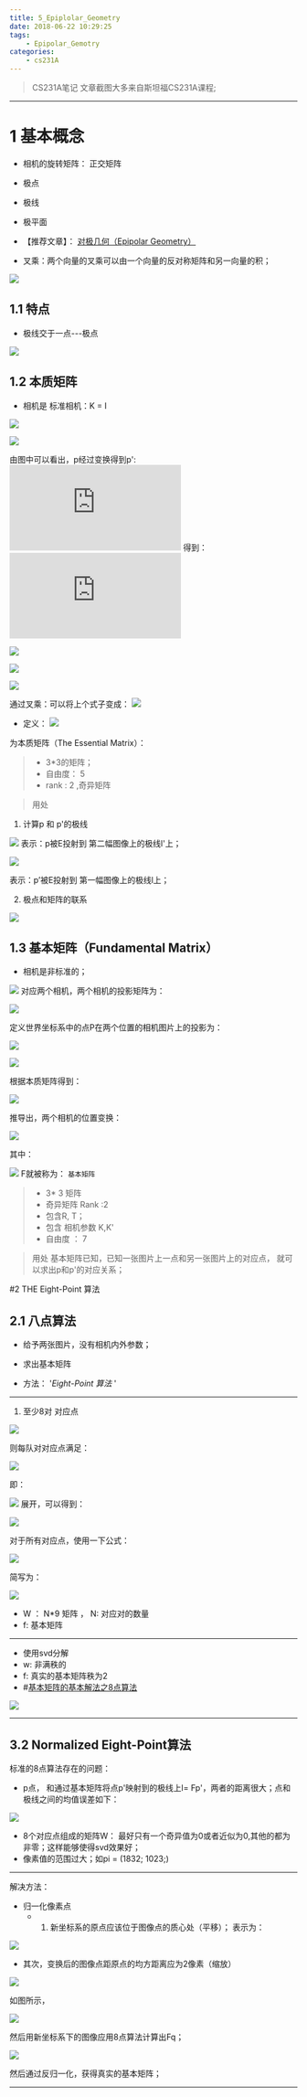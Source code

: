 ```yaml
---
title: 5_Epiplolar_Geometry
date: 2018-06-22 10:29:25
tags:
	- Epipolar_Gemotry
categories:
	- cs231A
---
```

> CS231A笔记
> 文章截图大多来自斯坦福CS231A课程;
---

# 1 基本概念

- 相机的旋转矩阵： 正交矩阵

- 极点
- 极线
- 极平面

- 【推荐文章】：  [对极几何（Epipolar Geometry）](http://www.cnblogs.com/clarenceliang/p/6704970.html)

- 叉乘：两个向量的叉乘可以由一个向量的反对称矩阵和另一向量的积；

![](https://upload-images.jianshu.io/upload_images/5361608-58e56509b18c3aac.png?imageMogr2/auto-orient/strip%7CimageView2/2/w/1240)


## 1.1 特点
- 极线交于一点---极点

![](https://upload-images.jianshu.io/upload_images/5361608-d9608d848346057d.png?imageMogr2/auto-orient/strip%7CimageView2/2/w/1240)







## 1.2 本质矩阵
- 相机是 标准相机：K = I

![](https://upload-images.jianshu.io/upload_images/5361608-24fd49f34c17ed5e.png?imageMogr2/auto-orient/strip%7CimageView2/2/w/1240)


![](https://upload-images.jianshu.io/upload_images/5361608-26aa928ebfa621b2.png?imageMogr2/auto-orient/strip%7CimageView2/2/w/1240)

由图中可以看出，p经过变换得到p':
![](https://latex.codecogs.com/gif.latex?p%5E%7B%27%7D%20%3D%20R%5Ccdot%20p&plus;T)
得到：
![](https://latex.codecogs.com/gif.latex?p%20%3D%20R%5E%7BT%7D%5Ccdot%20p%5E%7B%27%7D-%20R%5E%7BT%7DT)

![](https://upload-images.jianshu.io/upload_images/5361608-87f31eed4df5757f.png?imageMogr2/auto-orient/strip%7CimageView2/2/w/1240)


![](https://upload-images.jianshu.io/upload_images/5361608-370b7b6e60cc5083.png?imageMogr2/auto-orient/strip%7CimageView2/2/w/1240)

![](https://upload-images.jianshu.io/upload_images/5361608-7a99b066db36db54.png?imageMogr2/auto-orient/strip%7CimageView2/2/w/1240)

通过叉乘：可以将上个式子变成：
![](https://upload-images.jianshu.io/upload_images/5361608-dd94d10de2b0d6f8.png?imageMogr2/auto-orient/strip%7CimageView2/2/w/1240)

- 定义： 
![](https://upload-images.jianshu.io/upload_images/5361608-a818cd6296f89153.png?imageMogr2/auto-orient/strip%7CimageView2/2/w/1240)

为本质矩阵（The Essential Matrix）：

>- 3*3的矩阵；
>- 自由度： 5
>- rank : 2 ,奇异矩阵


> 用处

1. 计算p 和 p'的极线

![](https://upload-images.jianshu.io/upload_images/5361608-5e374ad4ee35899c.png?imageMogr2/auto-orient/strip%7CimageView2/2/w/1240)
表示：p被E投射到 第二幅图像上的极线l'上；

![](https://upload-images.jianshu.io/upload_images/5361608-3a66b112ca5c0e67.png?imageMogr2/auto-orient/strip%7CimageView2/2/w/1240)
 
表示：p’被E投射到 第一幅图像上的极线l上；


2. 极点和矩阵的联系

![](https://upload-images.jianshu.io/upload_images/5361608-320355b22790387f.png?imageMogr2/auto-orient/strip%7CimageView2/2/w/1240)


## 1.3 基本矩阵（Fundamental Matrix）
- 相机是非标准的；

![](https://upload-images.jianshu.io/upload_images/5361608-26aa928ebfa621b2.png?imageMogr2/auto-orient/strip%7CimageView2/2/w/1240)
对应两个相机，两个相机的投影矩阵为：

![](https://upload-images.jianshu.io/upload_images/5361608-8e5e3e236a54d742.png?imageMogr2/auto-orient/strip%7CimageView2/2/w/1240)

定义世界坐标系中的点P在两个位置的相机图片上的投影为：

![](https://upload-images.jianshu.io/upload_images/5361608-539a4452776e48a1.png?imageMogr2/auto-orient/strip%7CimageView2/2/w/1240)

![](https://upload-images.jianshu.io/upload_images/5361608-f33b5f801b31ac0a.png?imageMogr2/auto-orient/strip%7CimageView2/2/w/1240)


根据本质矩阵得到：

![](https://upload-images.jianshu.io/upload_images/5361608-a1656321484f80b8.png?imageMogr2/auto-orient/strip%7CimageView2/2/w/1240)

推导出，两个相机的位置变换：

![](https://upload-images.jianshu.io/upload_images/5361608-2687edf23d78b80f.png?imageMogr2/auto-orient/strip%7CimageView2/2/w/1240)

其中：

![](https://upload-images.jianshu.io/upload_images/5361608-0593f0f9af9f79b7.png?imageMogr2/auto-orient/strip%7CimageView2/2/w/1240)
F就被称为： `基本矩阵`

>- 3* 3 矩阵
> - 奇异矩阵  Rank :2
>- 包含R, T；
>- 包含 相机参数 K,K'
>- 自由度 ： 7

> 用处
 基本矩阵已知，已知一张图片上一点和另一张图片上的对应点， 就可以求出p和p'的对应关系；

#2  THE Eight-Point 算法
## 2.1 八点算法
- 给予两张图片，没有相机内外参数；
- 求出基本矩阵

- 方法： '_Eight-Point 算法_ '

---
1. 至少8对 对应点

![](https://upload-images.jianshu.io/upload_images/5361608-750407be55d3a189.png?imageMogr2/auto-orient/strip%7CimageView2/2/w/1240)

则每队对对应点满足：

![](https://upload-images.jianshu.io/upload_images/5361608-39605f51776577d9.png?imageMogr2/auto-orient/strip%7CimageView2/2/w/1240)

即：

![](https://upload-images.jianshu.io/upload_images/5361608-b2ab3e15ad77b5fd.png?imageMogr2/auto-orient/strip%7CimageView2/2/w/1240)
展开，可以得到：

![](https://upload-images.jianshu.io/upload_images/5361608-321f94cfacb01aaf.png?imageMogr2/auto-orient/strip%7CimageView2/2/w/1240)

对于所有对应点，使用一下公式：

![](https://upload-images.jianshu.io/upload_images/5361608-3c3ec40ba81b3477.png?imageMogr2/auto-orient/strip%7CimageView2/2/w/1240)

简写为：

![](https://upload-images.jianshu.io/upload_images/5361608-5766d9a159915312.png?imageMogr2/auto-orient/strip%7CimageView2/2/w/1240)

- W ： N*9 矩阵 ， N: 对应对的数量
- f: 基本矩阵

---
- 使用svd分解
- w: 非满秩的
- f: 真实的基本矩阵秩为2 
- #[基本矩阵的基本解法之8点算法](https://blog.csdn.net/kokerf/article/details/72630863?locationNum=2&fps=1)

![](https://upload-images.jianshu.io/upload_images/5361608-67d92e80c6b464f9.png?imageMogr2/auto-orient/strip%7CimageView2/2/w/1240)


---
## 3.2 Normalized Eight-Point算法
标准的8点算法存在的问题：

- p点， 和通过基本矩阵将点p'映射到的极线上l= Fp'，两者的距离很大；点和极线之间的均值误差如下：

![](https://upload-images.jianshu.io/upload_images/5361608-091b3647c850b792.png?imageMogr2/auto-orient/strip%7CimageView2/2/w/1240)



- 8个对应点组成的矩阵W： 最好只有一个奇异值为0或者近似为0,其他的都为非零；这样能够使得svd效果好；
-  像素值的范围过大；如pi = (1832; 1023;)

---
解决方法：

- 归一化像素点
  - 1. 新坐标系的原点应该位于图像点的质心处（平移）；
表示为：

![](https://upload-images.jianshu.io/upload_images/5361608-6349e1ccc32f9d49.png?imageMogr2/auto-orient/strip%7CimageView2/2/w/1240)

  -  其次，变换后的图像点距原点的均方距离应为2像素（缩放）

![](https://upload-images.jianshu.io/upload_images/5361608-a06c93ec30ac32aa.png?imageMogr2/auto-orient/strip%7CimageView2/2/w/1240)

如图所示，

![](https://upload-images.jianshu.io/upload_images/5361608-446adabfc4846b85.png?imageMogr2/auto-orient/strip%7CimageView2/2/w/1240)



然后用新坐标系下的图像应用8点算法计算出Fq；

![](https://upload-images.jianshu.io/upload_images/5361608-97bf6c2a7e7c0064.png?imageMogr2/auto-orient/strip%7CimageView2/2/w/1240)

然后通过反归一化，获得真实的基本矩阵；




---


